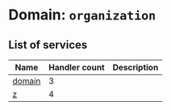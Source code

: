 # Domain: `organization`

<!--- #region short-description --->

<!--- Add one sentence description of the _product_ this domain defines. See to [Domain naming](../README.md#Domains) for further details. --->

<!--- #endregion short-description --->
<!--- DO NOT EDIT UNDER THIS LINE, AUTOGENERATED CONTENT --->

<!---
 The table is generated with a script that is run after handlertree generation.
 You can run the generation manually by running `yarn generate:handlerdocs`
--->

## List of services

| Name                             | Handler count | Description                                                                                                                                                     |
| -------------------------------- | ------------- | --------------------------------------------------------------------------------------------------------------------------------------------------------------- |
| [domain](./domain/README.md)     | 3             | <!--- Add one sentence description of the business logic concerns this service has. See to [Service naming](../../README.md#Services) for further details. ---> |
| [z](./quiz/README.md)         | 4             | <!--- Add one sentence description of the business logic concerns this service has. See to [Service naming](../../README.md#Services) for further details. ---> |
